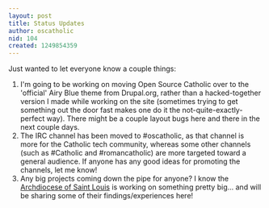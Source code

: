 ```yaml
---
layout: post
title: Status Updates
author: oscatholic
nid: 104
created: 1249854359
---
```

<p>Just wanted to let everyone know a couple things:</p>
<ol>
    <li>I'm going to be working on moving Open Source Catholic over to the 'official' Airy Blue theme from Drupal.org, rather than a hacked-together version I made while working on the site (sometimes trying to get something out the door fast makes one do it the not-quite-exactly-perfect way). There might be a couple layout bugs here and there in the next couple days.</li>
    <li>The IRC channel has been moved to #oscatholic, as that channel is more for the Catholic tech community, whereas some other channels (such as #Catholic and #romancatholic) are more targeted toward a general audience. If anyone has any good ideas for promoting the channels, let me know!</li>
    <li>Any big projects coming down the pipe for anyone? I know the <a href="http://www.archstl.org">Archdiocese of Saint Louis</a> is working on something pretty big... and will be sharing some of their findings/experiences here!</li>
</ol>
